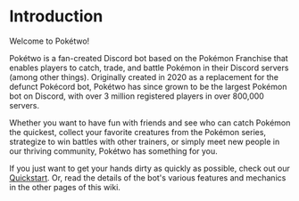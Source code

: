 # Introduction

Welcome to Pokétwo!

Pokétwo is a fan-created Discord bot based on the Pokémon Franchise that enables players to catch, trade, and battle Pokémon in their Discord servers (among other things). Originally created in 2020 as a replacement for the defunct Pokécord bot, Pokétwo has since grown to be the largest Pokémon bot on Discord, with over 3 million registered players in over 800,000 servers.

Whether you want to have fun with friends and see who can catch Pokémon the quickest, collect your favorite creatures from the Pokémon series, strategize to win battles with other trainers, or simply meet new people in our thriving community, Pokétwo has something for you.

If you just want to get your hands dirty as quickly as possible, check out our [Quickstart](quickstart.md). Or, read the details of the bot's various features and mechanics in the other pages of this wiki.
